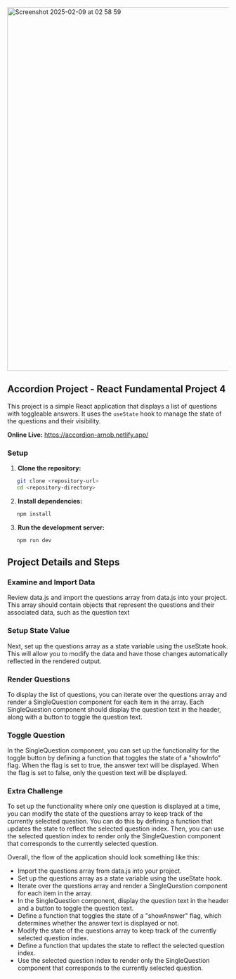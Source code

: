 
<img width="827" alt="Screenshot 2025-02-09 at 02 58 59" src="https://github.com/user-attachments/assets/63a532fe-5eed-4ba8-b688-15a54a44073a" />

## Accordion Project - React Fundamental Project 4

This project is a simple React application that displays a list of questions with toggleable answers. It uses the `useState` hook to manage the state of the questions and their visibility.

**Online Live:** https://accordion-arnob.netlify.app/

### Setup

1. **Clone the repository:**

```sh
   git clone <repository-url>
   cd <repository-directory>
```

2. **Install dependencies:**

```sh
   npm install
```

3. **Run the development server:**

```sh
   npm run dev
```

## Project Details and Steps

### Examine and Import Data

Review data.js and import the questions array from data.js into your project. This array should contain objects that represent the questions and their associated data, such as the question text

### Setup State Value

Next, set up the questions array as a state variable using the useState hook. This will allow you to modify the data and have those changes automatically reflected in the rendered output.

### Render Questions

To display the list of questions, you can iterate over the questions array and render a SingleQuestion component for each item in the array. Each SingleQuestion component should display the question text in the header, along with a button to toggle the question text.

### Toggle Question

In the SingleQuestion component, you can set up the functionality for the toggle button by defining a function that toggles the state of a "showInfo" flag. When the flag is set to true, the answer text will be displayed. When the flag is set to false, only the question text will be displayed.

### Extra Challenge

To set up the functionality where only one question is displayed at a time, you can modify the state of the questions array to keep track of the currently selected question. You can do this by defining a function that updates the state to reflect the selected question index. Then, you can use the selected question index to render only the SingleQuestion component that corresponds to the currently selected question.

Overall, the flow of the application should look something like this:

- Import the questions array from data.js into your project.
- Set up the questions array as a state variable using the useState hook.
- Iterate over the questions array and render a SingleQuestion component for each item in the array.
- In the SingleQuestion component, display the question text in the header and a button to toggle the question text.
- Define a function that toggles the state of a "showAnswer" flag, which determines whether the answer text is displayed or not.
- Modify the state of the questions array to keep track of the currently selected question index.
- Define a function that updates the state to reflect the selected question index.
- Use the selected question index to render only the SingleQuestion component that corresponds to the currently selected question.

